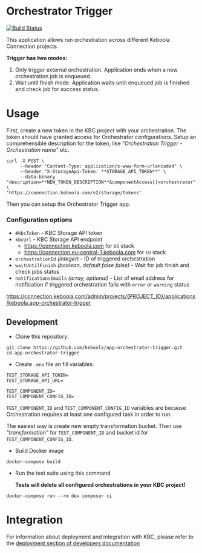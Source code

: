 # Orchestrator Trigger

[![Build Status](https://travis-ci.com/keboola/app-orchestrator-trigger.svg?branch=master)](https://travis-ci.com/keboola/app-orchestrator-trigger)

This application allows run orchestration across different Keboola Connection projects.

**Trigger has two modes:**
1) Only trigger external orchestration. Application ends when a new orchestration job is enqueued.
2) Wait until finish mode. Application waits until enqueued job is finished and check job for _success_ status.

# Usage

First, create a new token in the KBC project with your orchestration. The token should have granted access for Orchestrator configurations.
Setup an comprehensible description for the token, like _"Orchestration Trigger - Orchestration name"_ etc.

```
curl -X POST \
     --header "Content-Type: application/x-www-form-urlencoded" \
     --header "X-StorageApi-Token: **STORAGE_API_TOKEN**" \
     --data-binary "description=**NEW_TOKEN_DESCRIPTION**&componentAccess[]=orchestrator" \
'https://connection.keboola.com/v2/storage/tokens'
```

Then you can setup the Orchestrator Trigger app.

### Configuration options

- `#kbcToken` - KBC Storage API token
- `kbcUrl` - KBC Storage API endpoint
    - https://connection.keboola.com for `US` stack
    - https://connection.eu-central-1.keboola.com for `EU` stack
- `orchestrationId` _(integer)_ - ID of triggered orchestration
- `waitUntilFinish` _(boolean, default false false)_ - Wait for job finish and check jobs status
- `notificationsEmails` _(array, optional)_ - List of email address for notification if triggered orchestration fails with `error` or `warning` status



https://connection.keboola.com/admin/projects/{PROJECT_ID}/applications/keboola.app-orchestrator-trigger


## Development

- Clone this repository:

```
git clone https://github.com/keboola/app-orchestrator-trigger.git
cd app-orchestrator-trigger
```

- Create `.env` file an fill variables:

```
TEST_STORAGE_API_TOKEN=
TEST_STORAGE_API_URL=

TEST_COMPONENT_ID=
TEST_COMPONENT_CONFIG_ID=
```

`TEST_COMPONENT_ID` and `TEST_COMPONENT_CONFIG_ID` variables are because Orchestration requires at least one configured task in order to run.

The easiest way is create new empty transformation bucket. Then use _"transformation"_ for `TEST_COMPONENT_ID` and bucket id for `TEST_COMPONENT_CONFIG_ID`.


- Build Docker image

```
docker-compose build
```

- Run the test suite using this command

    **Tests will delete all configured orchestrations in your KBC project!**

```
docker-compose run --rm dev composer ci
```
 
# Integration

For information about deployment and integration with KBC, please refer to the [deployment section of developers documentation](https://developers.keboola.com/extend/component/deployment/) 
